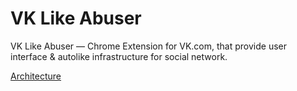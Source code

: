 # VK Like Abuser

VK Like Abuser — Chrome Extension for VK.com, that provide user interface & autolike infrastructure for social network.


[Architecture](https://pp.userapi.com/c837323/v837323043/46942/ZGtVTZxzsIE.jpg)
